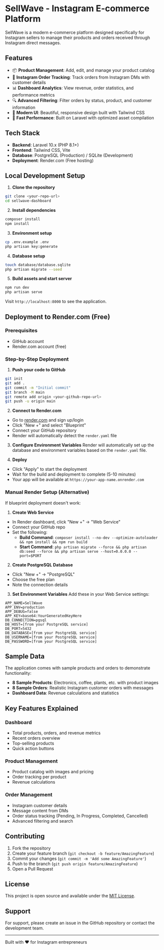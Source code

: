 # SellWave - Instagram E-commerce Platform

SellWave is a modern e-commerce platform designed specifically for Instagram sellers to manage their products and orders received through Instagram direct messages.

## Features

- 📦 **Product Management**: Add, edit, and manage your product catalog
- 📱 **Instagram Order Tracking**: Track orders from Instagram DMs with customer details
- 📊 **Dashboard Analytics**: View revenue, order statistics, and performance metrics
- 🔍 **Advanced Filtering**: Filter orders by status, product, and customer information
- 💎 **Modern UI**: Beautiful, responsive design built with Tailwind CSS
- 🚀 **Fast Performance**: Built on Laravel with optimized asset compilation

## Tech Stack

- **Backend**: Laravel 10.x (PHP 8.1+)
- **Frontend**: Tailwind CSS, Vite
- **Database**: PostgreSQL (Production) / SQLite (Development)
- **Deployment**: Render.com (Free hosting)

## Local Development Setup

1. **Clone the repository**
```bash
git clone <your-repo-url>
cd sellwave-dashboard
```

2. **Install dependencies**
```bash
composer install
npm install
```

3. **Environment setup**
```bash
cp .env.example .env
php artisan key:generate
```

4. **Database setup**
```bash
touch database/database.sqlite
php artisan migrate --seed
```

5. **Build assets and start server**
```bash
npm run dev
php artisan serve
```

Visit `http://localhost:8000` to see the application.

## Deployment to Render.com (Free)

### Prerequisites
- GitHub account
- Render.com account (free)

### Step-by-Step Deployment

1. **Push your code to GitHub**
```bash
git init
git add .
git commit -m "Initial commit"
git branch -M main
git remote add origin <your-github-repo-url>
git push -u origin main
```

2. **Connect to Render.com**
- Go to [render.com](https://render.com) and sign up/login
- Click "New +" and select "Blueprint"
- Connect your GitHub repository
- Render will automatically detect the `render.yaml` file

3. **Configure Environment Variables**
Render will automatically set up the database and environment variables based on the `render.yaml` file.

4. **Deploy**
- Click "Apply" to start the deployment
- Wait for the build and deployment to complete (5-10 minutes)
- Your app will be available at `https://your-app-name.onrender.com`

### Manual Render Setup (Alternative)

If blueprint deployment doesn't work:

1. **Create Web Service**
- In Render dashboard, click "New +" → "Web Service"
- Connect your GitHub repo
- Set the following:
  - **Build Command**: `composer install --no-dev --optimize-autoloader && npm install && npm run build`
  - **Start Command**: `php artisan migrate --force && php artisan db:seed --force && php artisan serve --host=0.0.0.0 --port=$PORT`

2. **Create PostgreSQL Database**
- Click "New +" → "PostgreSQL"
- Choose the free plan
- Note the connection details

3. **Set Environment Variables**
Add these in your Web Service settings:
```
APP_NAME=SellWave
APP_ENV=production
APP_DEBUG=false
APP_KEY=base64:YourGeneratedKeyHere
DB_CONNECTION=pgsql
DB_HOST=[from your PostgreSQL service]
DB_PORT=5432
DB_DATABASE=[from your PostgreSQL service]
DB_USERNAME=[from your PostgreSQL service]
DB_PASSWORD=[from your PostgreSQL service]
```

## Sample Data

The application comes with sample products and orders to demonstrate functionality:

- **8 Sample Products**: Electronics, coffee, plants, etc. with product images
- **8 Sample Orders**: Realistic Instagram customer orders with messages
- **Dashboard Data**: Revenue calculations and statistics

## Key Features Explained

### Dashboard
- Total products, orders, and revenue metrics
- Recent orders overview
- Top-selling products
- Quick action buttons

### Product Management
- Product catalog with images and pricing
- Order tracking per product
- Revenue calculations

### Order Management
- Instagram customer details
- Message content from DMs
- Order status tracking (Pending, In Progress, Completed, Cancelled)
- Advanced filtering and search

## Contributing

1. Fork the repository
2. Create your feature branch (`git checkout -b feature/AmazingFeature`)
3. Commit your changes (`git commit -m 'Add some AmazingFeature'`)
4. Push to the branch (`git push origin feature/AmazingFeature`)
5. Open a Pull Request

## License

This project is open source and available under the [MIT License](LICENSE).

## Support

For support, please create an issue in the GitHub repository or contact the development team.

---

Built with ❤️ for Instagram entrepreneurs 